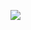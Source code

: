 ![](https://i.giphy.com/media/v1.Y2lkPTc5MGI3NjExZ3dkbzEyeGo2cmJrYmo3aDJkbXRnd3NjdWZ4NGc2azg5dWR6NXZzZyZlcD12MV9pbnRlcm5hbF9naWZfYnlfaWQmY3Q9Zw/mj4ruS6mHkdKEdmwc1/giphy.gif)

